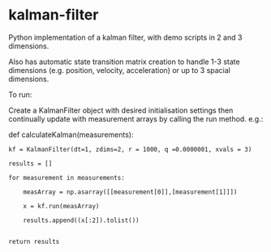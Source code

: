# kalman-filter
Python implementation of a kalman filter, with demo scripts in 2 and 3 dimensions. 

Also has automatic state transition matrix creation to handle 1-3 state dimensions (e.g. position, velocity, acceleration) or up to 3 spacial dimensions.


To run:

Create a KalmanFilter object with desired initialisation settings then continually update with measurement arrays by calling the run method. e.g.:


def calculateKalman(measurements):

    kf = KalmanFilter(dt=1, zdims=2, r = 1000, q =0.0000001, xvals = 3)
    
    results = []
    
    for measurement in measurements:
    
        measArray = np.asarray([[measurement[0]],[measurement[1]]])
        
        x = kf.run(measArray)
       
        results.append((x[:2]).tolist())
       
        
    return results
